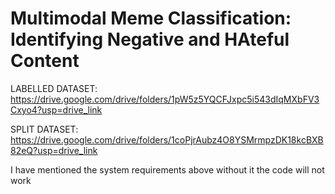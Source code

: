 # Multimodal Meme Classification: Identifying Negative and HAteful Content 
LABELLED DATASET: https://drive.google.com/drive/folders/1pW5z5YQCFJxpc5i543dIqMXbFV3Cxyo4?usp=drive_link

SPLIT DATASET: https://drive.google.com/drive/folders/1coPjrAubz4O8YSMrmpzDK18kcBXB82eQ?usp=drive_link

I have mentioned the system requirements above without it the code will not work
